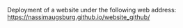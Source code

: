 Deployment of a website under the following web address:
https://nassimaugsburg.github.io/website_github/
